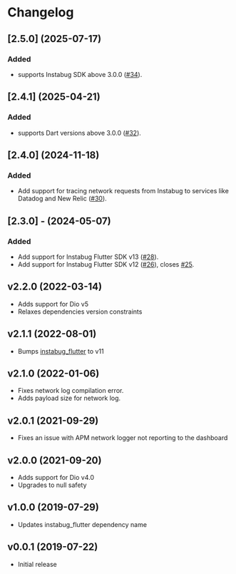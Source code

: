 # Changelog

## [2.5.0] (2025-07-17)

### Added
- supports Instabug SDK above 3.0.0 ([#34](https://github.com/Instabug/Instabug-Dio-Interceptor/pull/34)).

## [2.4.1] (2025-04-21)

### Added
- supports Dart versions above 3.0.0 ([#32](https://github.com/Instabug/Instabug-Dio-Interceptor/pull/32)).

## [2.4.0] (2024-11-18)

### Added

- Add support for tracing network requests from Instabug to services like Datadog and New Relic ([#30](https://github.com/Instabug/Instabug-Dio-Interceptor/pull/30)).

## [2.3.0] - (2024-05-07)

### Added

- Add support for Instabug Flutter SDK v13 ([#28](https://github.com/Instabug/Instabug-Dio-Interceptor/pull/28)).
- Add support for Instabug Flutter SDK v12 ([#26](https://github.com/Instabug/Instabug-Dio-Interceptor/pull/26)), closes [#25](https://github.com/Instabug/Instabug-Dio-Interceptor/issues/25).

## v2.2.0 (2022-03-14)

- Adds support for Dio v5
- Relaxes dependencies version constraints

## v2.1.1 (2022-08-01)

- Bumps [instabug_flutter](https://pub.dev/packages/instabug_flutter) to v11

## v2.1.0 (2022-01-06)

- Fixes network log compilation error.
- Adds payload size for network log.

## v2.0.1 (2021-09-29)

- Fixes an issue with APM network logger not reporting to the dashboard

## v2.0.0 (2021-09-20)

- Adds support for Dio v4.0
- Upgrades to null safety

## v1.0.0 (2019-07-29)

- Updates instabug_flutter dependency name

## v0.0.1 (2019-07-22)

- Initial release
